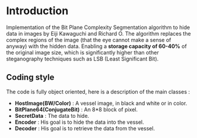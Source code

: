 # Introduction
Implementation of the Bit Plane Complexity Segmentation algorithm to hide data in images by Eiji Kawaguchi and Richard O.
The algorithm replaces the complex regions of the image (that the eye cannot make a sense of anyway) with the hidden data. Enabling a **storage capacity of 60-40%** of the original image size, which is significantly higher than other steganography techniques such as LSB (Least Significant Bit).

## Coding style
The code is fully object oriented, here is a description of the main classes :

- **HostImage(BW/Color)** : A vessel image, in black and white or in color.
- **BitPlane64(ConjugateBit)** : An 8*8 block of pixel.
- **SecretData** : The data to hide.
- **Encoder** : His goal is to hide the data into the vessel.
- **Decoder** : His goal is to retrieve the data from the vessel.
